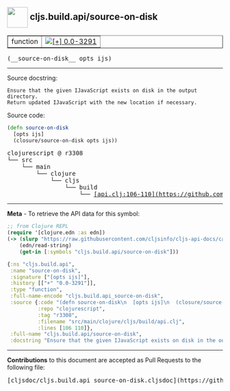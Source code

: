 ## <img width="48px" valign="middle" src="http://i.imgur.com/Hi20huC.png"> cljs.build.api/source-on-disk

 <table border="1">
<tr>

<td>function</td>
<td><a href="https://github.com/cljsinfo/cljs-api-docs/tree/0.0-3291"><img valign="middle" alt="[+] 0.0-3291" src="https://img.shields.io/badge/+-0.0--3291-lightgrey.svg"></a> </td>
</tr>
</table>

 <samp>
(__source-on-disk__ opts ijs)<br>
</samp>

---




Source docstring:

```
Ensure that the given IJavaScript exists on disk in the output directory.
Return updated IJavaScript with the new location if necessary.
```

Source code:

```clj
(defn source-on-disk
  [opts ijs]
  (closure/source-on-disk opts ijs))
```

 <pre>
clojurescript @ r3308
└── src
    └── main
        └── clojure
            └── cljs
                └── build
                    └── <ins>[api.clj:106-110](https://github.com/clojure/clojurescript/blob/r3308/src/main/clojure/cljs/build/api.clj#L106-L110)</ins>
</pre>


---

__Meta__ - To retrieve the API data for this symbol:

```clj
;; from Clojure REPL
(require '[clojure.edn :as edn])
(-> (slurp "https://raw.githubusercontent.com/cljsinfo/cljs-api-docs/catalog/cljs-api.edn")
    (edn/read-string)
    (get-in [:symbols "cljs.build.api/source-on-disk"]))
```

```clj
{:ns "cljs.build.api",
 :name "source-on-disk",
 :signature ["[opts ijs]"],
 :history [["+" "0.0-3291"]],
 :type "function",
 :full-name-encode "cljs.build.api_source-on-disk",
 :source {:code "(defn source-on-disk\n  [opts ijs]\n  (closure/source-on-disk opts ijs))",
          :repo "clojurescript",
          :tag "r3308",
          :filename "src/main/clojure/cljs/build/api.clj",
          :lines [106 110]},
 :full-name "cljs.build.api/source-on-disk",
 :docstring "Ensure that the given IJavaScript exists on disk in the output directory.\nReturn updated IJavaScript with the new location if necessary."}

```

---

__Contributions__ to this document are accepted as Pull Requests to the following file:

 <pre>
[cljsdoc/cljs.build.api_source-on-disk.cljsdoc](https://github.com/cljsinfo/cljs-api-docs/blob/master/cljsdoc/cljs.build.api_source-on-disk.cljsdoc)
</pre>

